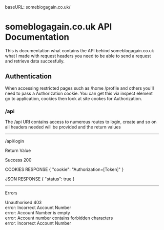 baseURL: someblogagain.co.uk/

<h1> someblogagain.co.uk API Documentation </h1>

This is documentation what contains the API behind someblogagain.co.uk what I made with request headers you need to be able to send a request and retrieve data succesfully.

<h2>Authentication</h2>

When accessing restricted pages such as /home /profile and others you'll need to pass a Authorization cookie. You can get this via inspect element go to application, cookies then look at site cookes for Authorization.

<h3>/api</h3>

The /api URI contains access to numerous routes to login, create and so on all headers needed will be provided and the return values

<hr>

/api/login

Return Value

Success 200

COOKIES RESPONSE
{
    "cookie": "Authorization=[Token]"
}

JSON RESPONSE
{
    "status": true
}

<hr>

Errors

Unauthorised 403<br>
error: Incorrect Account Number<br>
error: Account Number is empty<br>
error: Account number contains forbidden characters<br>
error: Incorrect Account Number<br>
